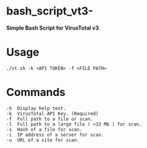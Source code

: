# bash_script_vt3-


__Simple Bash Script for VirusTotal v3__.
  
  # Usage
  
  ```
  ./vt.sh -k <API TOKEN> -f <FILE PATH>
  ```
  
  
 # Commands
 ```
 -h  Display help text.
 -k  VirusTotal API Key. (Required)
 -f  Full path to a file or scan.
 -l  Full path to a large file ( >32 Mb ) for scan.
 -s  Hash of a file for scan.
 -i  IP address of a server for scan.
 -u  URL of a site for scan.
```

